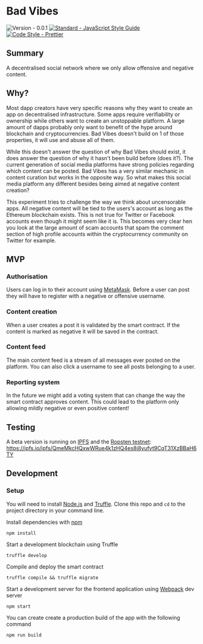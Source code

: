 # Bad Vibes

![Version - 0.0.1](https://img.shields.io/badge/version-0.0.1-brightgreen.svg)
[![Standard - JavaScript Style Guide](https://img.shields.io/badge/code_style-standard-brightgreen.svg)](https://standardjs.com)
[![Code Style - Prettier](https://img.shields.io/badge/code_style-prettier-ff69b4.svg)](https://github.com/prettier/prettier)

## Summary

A decentralised social network where we only allow offensive and negative content.

## Why?

Most dapp creators have very specific reasons why they want to create an app on decentralised infrastructure. Some apps require verifiability or ownership while others want to create an unstoppable platform. A large amount of dapps probably only want to benefit of the hype around blockchain and cryptocurrencies. Bad Vibes doesn't build on 1 of those properties, it will use and abuse all of them.

While this doesn't answer the question of why Bad Vibes should exist, it does answer the question of why it hasn't been build before (does it?). The current generation of social media platforms have strong policies regarding which content can be posted. Bad Vibes has a very similar mechanic in content curation but works in the opposite way. So what makes this social media platform any different besides being aimed at negative content creation?

This experiment tries to challenge the way we think about uncensorable apps. All negative content will be tied to the users's account as long as the Ethereum blockchain exists. This is not true for Twitter or Facebook accounts even though it might seem like it is. This becomes very clear hen you look at the large amount of scam accounts that spam the comment section of high profile accounts within the cryptocurrency community on Twitter for example.

## MVP

### Authorisation

Users can log in to their account using [MetaMask](https://metamask.io/). Before a user can post they will have to register with a negative or offensive username.

### Content creation

When a user creates a post it is validated by the smart contract. If the content is marked as negative it will be saved in the contract.

### Content feed

The main content feed is a stream of all messages ever posted on the platform. You can also click a username to see all posts belonging to a user.

### Reporting system

In the future we might add a voting system that can change the way the smart contract approves content. This could lead to the platform only allowing mildly negative or even positive content!

## Testing

A beta version is running on [IPFS](https://ipfs.io/) and the [Ropsten testnet](https://ropsten.etherscan.io/address/0xe4ab0ef28faf00d79e1cc49fbc5e4eb316f067bf): https://ipfs.io/ipfs/QmeMkcHQxwWRue4k1zHQ4es8i8yufvt9CqT31XzBBaH6TY

## Development

### Setup

You will need to install [Node.js](https://nodejs.org/) and [Truffle](http://truffleframework.com/). Clone this repo and `cd` to the project directory in your command line.

Install dependencies with [npm](https://www.npmjs.com/)

```
npm install
```

Start a development blockchain using Truffle

```
truffle develop
```

Compile and deploy the smart contract

```
truffle compile && truffle migrate
```

Start a development server for the frontend application using [Webpack](https://webpack.js.org/) dev server

```
npm start
```

You can create create a production build of the app with the following command

```
npm run build
```

